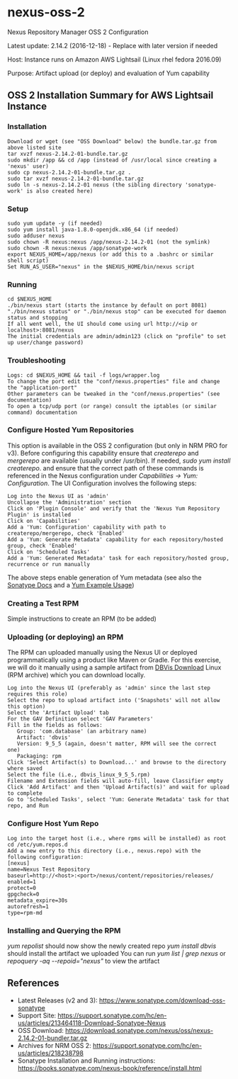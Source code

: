 # nexus-oss-2

Nexus Repository Manager OSS 2 Configuration

Latest update: 2.14.2 (2016-12-18) - Replace with later version if needed

Host: Instance runs on Amazon AWS Lightsail (Linux rhel fedora 2016.09)

Purpose: Artifact upload (or deploy) and evaluation of Yum capability

## OSS 2 Installation Summary for AWS Lightsail Instance

### Installation
```
Download or wget (see "OSS Download" below) the bundle.tar.gz from above listed site
tar xvzf nexus-2.14.2-01-bundle.tar.gz
sudo mkdir /app && cd /app (instead of /usr/local since creating a 'nexus' user)
sudo cp nexus-2.14.2-01-bundle.tar.gz .
sudo tar xvzf nexus-2.14.2-01-bundle.tar.gz
sudo ln -s nexus-2.14.2-01 nexus (the sibling directory 'sonatype-work' is also created here)
```

### Setup
```
sudo yum update -y (if needed)
sudo yum install java-1.8.0-openjdk.x86_64 (if needed)
sudo adduser nexus
sudo chown -R nexus:nexus /app/nexus-2.14.2-01 (not the symlink)
sudo chown -R nexus:nexus /app/sonatype-work
export NEXUS_HOME=/app/nexus (or add this to a .bashrc or similar shell script)
Set RUN_AS_USER="nexus" in the $NEXUS_HOME/bin/nexus script
```

### Running
```
cd $NEXUS_HOME
./bin/nexus start (starts the instance by default on port 8081)
"./bin/nexus status" or "./bin/nexus stop" can be executed for daemon status and stopping
If all went well, the UI should come using url http://<ip or localhost>:8081/nexus
The initial credentials are admin/admin123 (click on "profile" to set up user/change password)
```

### Troubleshooting
```
Logs: cd $NEXUS_HOME && tail -f logs/wrapper.log
To change the port edit the "conf/nexus.properties" file and change the "application-port"
Other parameters can be tweaked in the "conf/nexus.properties" (see documentation)
To open a tcp/udp port (or range) consult the iptables (or similar command) documentation
```

### Configure Hosted Yum Repositories

This option is available in the OSS 2 configuration (but only in NRM PRO for v3). Before configuring 
this capability ensure that _createrepo_ and _mergerepo_ are available (usually under /usr/bin). If needed,
_sudo yum install createrepo_. and ensure that the correct path of these commands is referenced in the 
Nexus configuration under _Capabilities -> Yum: Configuration_. The UI Configuration involves the following steps:
```
Log into the Nexus UI as 'admin'
Uncollapse the 'Administration' section
Click on 'Plugin Console' and verify that the 'Nexus Yum Repository Plugin' is installed
Click on 'Capabilities'
Add a 'Yum: Configuration' capability with path to createrepo/mergerepo, check 'Enabled'
Add a 'Yum: Generate Metadata' capability for each repository/hosted group, check 'Enabled'
Click on 'Scheduled Tasks'
Add a 'Yum: Generated Metadata' task for each repository/hosted group, recurrence or run manually
```
The above steps enable generation of Yum metadata (see also the [Sonatype Docs](https://books.sonatype.com/nexus-book/reference/yum-configuration.html) and a [Yum Example Usage](https://books.sonatype.com/nexus-book/reference/yum-example-usage.html))

### Creating a Test RPM
Simple instructions to create an RPM (to be added)

### Uploading (or deploying) an RPM
The RPM can uploaded manually using the Nexus UI or deployed programmatically using a product like Maven or Gradle.
For this exercise, we will do it manually using a sample artifact from [DBVis Download](https://www.dbvis.com/download/) Linux (RPM archive) which you can download locally.
```
Log into the Nexus UI (preferably as 'admin' since the last step requires this role)
Select the repo to upload artifact into ('Snapshots' will not allow this option)
Select the 'Artifact Upload' tab
For the GAV Definition select 'GAV Parameters'
Fill in the fields as follows:
   Group: 'com.database' (an arbitrary name)
   Artifact: 'dbvis'
   Version: 9_5_5 (again, doesn't matter, RPM will see the correct one)
   Packaging: rpm
Click 'Select Artifact(s) to Download...' and browse to the directory where saved
Select the file (i.e., dbvis_linux_9_5_5.rpm)
Filename and Extension fields will auto-fill, leave Classifier empty
Click 'Add Artifact' and then 'Upload Artifact(s)' and wait for upload to complete
Go to 'Scheduled Tasks', select 'Yum: Generate Metadata' task for that repo, and Run
```

### Configure Host Yum Repo
```
Log into the target host (i.e., where rpms will be installed) as root
cd /etc/yum.repos.d
Add a new entry to this directory (i.e., nexus.repo) with the following configuration:
[nexus]
name=Nexus Test Repository
baseurl=http://<host>:<port>/nexus/content/repositories/releases/
enabled=1
protect=0
gpgcheck=0
metadata_expire=30s
autorefresh=1
type=rpm-md
```
### Installing and Querying the RPM
_yum repolist_ should now show the newly created repo
_yum install dbvis_ should install the artifact we uploaded
You can run _yum list | grep nexus_ or _repoquery -aq --repoid="nexus"_ to view the artifact 

## References
* Latest Releases (v2 and 3): https://www.sonatype.com/download-oss-sonatype
* Support Site: https://support.sonatype.com/hc/en-us/articles/213464118-Download-Sonatype-Nexus
* OSS Download: https://download.sonatype.com/nexus/oss/nexus-2.14.2-01-bundler.tar.gz
* Archives for NRM OSS 2: https://support.sonatype.com/hc/en-us/articles/218238798
* Sonatype Installation and Running instructions: https://books.sonatype.com/nexus-book/reference/install.html

